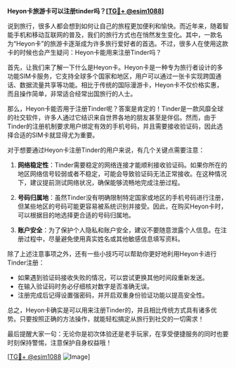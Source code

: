 **Heyon卡旅游卡可以注册tinder吗？[[TG💪+ @esim1088](https://t.me/s/esim1088)]**

说到旅行，很多人都会想到如何让自己的旅程更加便利和愉快。而近年来，随着智能手机和移动互联网的普及，我们的旅行方式也在悄然发生变化。其中，一款名为“Heyon卡”的旅游卡逐渐成为许多旅行爱好者的首选。不过，很多人在使用这款卡的时候也会产生疑问：Heyon卡能用来注册Tinder吗？

首先，让我们来了解一下什么是Heyon卡。Heyon卡是一种专为旅行者设计的多功能SIM卡服务，它支持全球多个国家和地区，用户可以通过一张卡实现跨国通话、数据流量共享等功能。相比于传统的国际漫游卡，Heyon卡不仅价格实惠，而且操作简单，非常适合经常出国旅行的人士。

那么，Heyon卡能否用于注册Tinder呢？答案是肯定的！Tinder是一款风靡全球的社交软件，许多人通过它结识来自世界各地的朋友甚至是伴侣。然而，由于Tinder的注册机制要求用户绑定有效的手机号码，并且需要接收验证码，因此选择合适的SIM卡就显得尤为重要。

对于想要通过Heyon卡注册Tinder的用户来说，有几个关键点需要注意：

1. **网络稳定性**：Tinder需要稳定的网络连接才能顺利接收验证码。如果你所在的地区网络信号较弱或者不稳定，可能会导致验证码无法正常接收。在这种情况下，建议提前测试网络状况，确保能够流畅地完成注册过程。

2. **号码归属地**：虽然Tinder没有明确限制特定国家或地区的手机号码进行注册，但某些地区的号码可能更容易被系统识别并接受。因此，在购买Heyon卡时，可以根据目的地选择更合适的号码归属地。

3. **账户安全**：为了保护个人隐私和账户安全，建议不要随意泄露个人信息。在注册过程中，尽量避免使用真实姓名或其他敏感信息填写资料。

除了上述注意事项之外，还有一些小技巧可以帮助你更好地利用Heyon卡进行Tinder注册：

- 如果遇到验证码接收失败的情况，可以尝试更换其他时间段重新发送。
- 在输入验证码时务必仔细核对数字是否准确无误。
- 注册完成后记得设置强密码，并开启双重身份验证功能以提高安全性。

总之，Heyon卡确实是可以用来注册Tinder的，并且相比传统方式具有诸多优势。只要按照正确的方法操作，就能轻松搞定从旅行到社交的一切需求！

最后提醒大家一句：无论你是初次体验还是老手玩家，在享受便捷服务的同时也要时刻保持警惕，注意保护自身权益哦！

[[TG💪+ @esim1088](https://t.me/s/esim1088) ![Image](https://i.postimg.cc/4NQfJmqS/Snipaste-2025-05-13-00-14-12.png)]